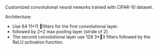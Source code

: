 Customized convolutional neural neworks trained with CIFAR-10 dataset.

Architecture:
- Use 64 11*11 filters for the first convolutional layer.
- followed by 2*2 max pooling layer (stride of 2). 
- The second convolutional layer use 128 3*3 filters followed by the ReLU activation function.